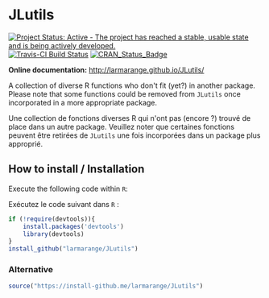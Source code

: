 JLutils
=======

[![Project Status: Active - The project has reached a stable, usable state and is being actively developed.](http://www.repostatus.org/badges/0.1.0/active.svg)](http://www.repostatus.org/#active) 
[![Travis-CI Build Status](https://travis-ci.org/larmarange/JLutils.svg?branch=master)](https://travis-ci.org/larmarange/JLutils)
[![CRAN_Status_Badge](http://www.r-pkg.org/badges/version/JLutils)](https://cran.r-project.org/package=JLutils)


**Online documentation:** <http://larmarange.github.io/JLutils/>

A collection of diverse R functions who don't fit (yet?) in another package. Please note that some functions could be removed from `JLutils` once incorporated in a more appropriate package.

Une collection de fonctions diverses R qui n'ont pas (encore ?) trouvé de place dans un autre package. Veuillez noter que certaines fonctions peuvent être retirées de `JLutils` une fois incorporées dans un package plus approprié.

How to install / Installation 
--------------

Execute the following code within `R`:

Exécutez le code suivant dans `R` :

```r
if (!require(devtools)){
	install.packages('devtools')
	library(devtools)
}
install_github("larmarange/JLutils")
```

### Alternative

```r
source("https://install-github.me/larmarange/JLutils")
```
